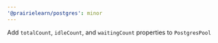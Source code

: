 ```yaml
---
'@prairielearn/postgres': minor
---
```


Add `totalCount`, `idleCount`, and `waitingCount` properties to `PostgresPool`
